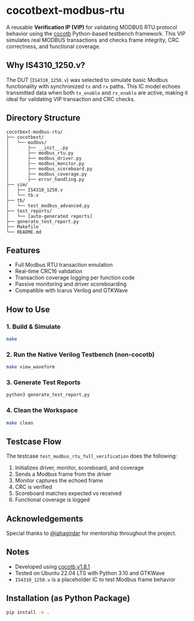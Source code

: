 # cocotbext-modbus-rtu

A reusable **Verification IP (VIP)** for validating MODBUS RTU protocol behavior using the [cocotb](https://github.com/cocotb/cocotb) Python-based testbench framework. This VIP simulates real MODBUS transactions and checks frame integrity, CRC correctness, and functional coverage.

## Why IS4310_1250.v?

The DUT (`IS4310_1250.v`) was selected to simulate basic Modbus functionality with synchronized `tx` and `rx` paths. This IC model echoes transmitted data when both `tx_enable` and `rx_enable` are active, making it ideal for validating VIP transaction and CRC checks.

## Directory Structure

```
cocotbext-modbus-rtu/
├── cocotbext/
│   └── modbus/
│       ├── __init__.py
│       ├── modbus_rtu.py
│       ├── modbus_driver.py
│       ├── modbus_monitor.py
│       ├── modbus_scoreboard.py
│       ├── modbus_coverage.py
│       ├── error_handling.py
├── sim/
│   ├── IS4310_1250.v
│   └── tb.v
├── tb/
│   └── test_modbus_advanced.py
├── test_reports/
│   └── [auto-generated reports]
├── generate_test_report.py
├── Makefile
└── README.md
```

## Features

- Full Modbus RTU transaction emulation
- Real-time CRC16 validation
- Transaction coverage logging per function code
- Passive monitoring and driver scoreboarding
- Compatible with Icarus Verilog and GTKWave

## How to Use

### 1. Build & Simulate

```bash
make
```

### 2. Run the Native Verilog Testbench (non-cocotb)

```bash
make view_waveform
```

### 3. Generate Test Reports

```bash
python3 generate_test_report.py
```

### 4. Clean the Workspace

```bash
make clean
```

## Testcase Flow

The testcase `test_modbus_rtu_full_verification` does the following:

1. Initializes driver, monitor, scoreboard, and coverage
2. Sends a Modbus frame from the driver
3. Monitor captures the echoed frame
4. CRC is verified
5. Scoreboard matches expected vs received
6. Functional coverage is logged

## Acknowledgements

Special thanks to [@jahagirdar](https://github.com/jahagirdar) for mentorship throughout the project.

## Notes

- Developed using [cocotb v1.8.1](https://github.com/cocotb/cocotb)
- Tested on Ubuntu 22.04 LTS with Python 3.10 and GTKWave
- `IS4310_1250.v` is a placeholder IC to test Modbus frame behavior

## Installation (as Python Package)

```bash
pip install -e .
```
